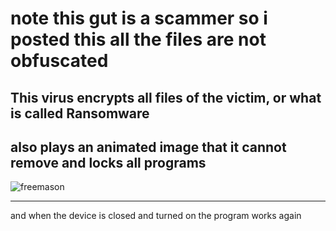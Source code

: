 # note this gut is a scammer so i posted this all the files are not obfuscated 
This virus encrypts all files of the victim, or what is called Ransomware
--------------------------------------------
 also plays an animated image that it cannot remove and locks all programs
---------------------------------------

![freemason](https://github.com/876N/Do4Not/assets/133999409/f36a19bb-93a7-4b5b-a539-9318d792b1e6)

---------------------------------------
and when the device is closed and turned on the program works again
